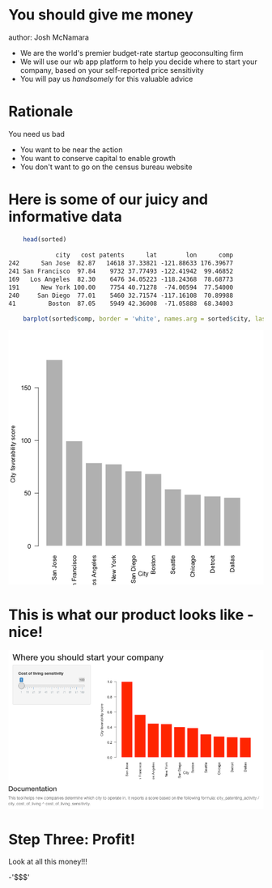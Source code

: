 You should give me money
========================================================
author: Josh McNamara 
- We are the world's premier budget-rate startup geoconsulting firm
- We will use our wb app platform to help you decide where to start your company, based on your self-reported price sensitivity
- You will pay us *handsomely* for this valuable advice

Rationale
========================================================

You need us bad

- You want to be near the action
- You want to conserve capital to enable growth
- You don't want to go on the census bureau website

Here is some of our juicy and informative data
========================================================



```r
    head(sorted)
```

```
             city   cost patents      lat        lon      comp
242      San Jose  82.87   14618 37.33821 -121.88633 176.39677
241 San Francisco  97.84    9732 37.77493 -122.41942  99.46852
169   Los Angeles  82.30    6476 34.05223 -118.24368  78.68773
191      New York 100.00    7754 40.71278  -74.00594  77.54000
240     San Diego  77.01    5460 32.71574 -117.16108  70.89988
41         Boston  87.05    5949 42.36008  -71.05888  68.34003
```

```r
    barplot(sorted$comp, border = 'white', names.arg = sorted$city, las=2, xlab = 'City', ylab = 'City favorability score')
```

![plot of chunk unnamed-chunk-2](testy-figure/unnamed-chunk-2-1.png)

This is what our product looks like - nice!
========================================================
![alt text](image.png)

Step Three: Profit!
========================================================
Look at all this money!!!

-'$$$'
